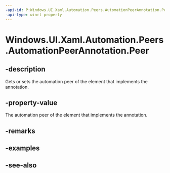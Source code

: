 ```yaml
---
-api-id: P:Windows.UI.Xaml.Automation.Peers.AutomationPeerAnnotation.Peer
-api-type: winrt property
---
```


<!-- Property syntax
public Windows.UI.Xaml.Automation.Peers.AutomationPeer Peer { get;  set; }
-->

# Windows.UI.Xaml.Automation.Peers.AutomationPeerAnnotation.Peer

## -description
Gets or sets the automation peer of the element that implements the annotation.



## -property-value
The automation peer of the element that implements the annotation.

## -remarks

## -examples

## -see-also
